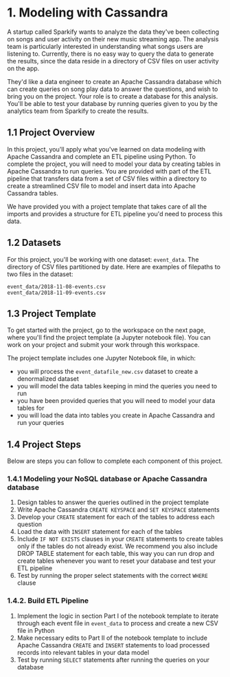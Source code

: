 # 1. Modeling with Cassandra
A startup called Sparkify wants to analyze the data they've been collecting on songs and user activity on their new music streaming app. The analysis team is particularly interested in understanding what songs users are listening to. Currently, there is no easy way to query the data to generate the results, since the data reside in a directory of CSV files on user activity on the app.

They'd like a data engineer to create an Apache Cassandra database which can create queries on song play data to answer the questions, and wish to bring you on the project. Your role is to create a database for this analysis. You'll be able to test your database by running queries given to you by the analytics team from Sparkify to create the results.

## 1.1 Project Overview
In this project, you'll apply what you've learned on data modeling with Apache Cassandra and complete an ETL pipeline using Python. To complete the project, you will need to model your data by creating tables in Apache Cassandra to run queries. You are provided with part of the ETL pipeline that transfers data from a set of CSV files within a directory to create a streamlined CSV file to model and insert data into Apache Cassandra tables.

We have provided you with a project template that takes care of all the imports and provides a structure for ETL pipeline you'd need to process this data.

## 1.2 Datasets
For this project, you'll be working with one dataset: `event_data`. The directory of CSV files partitioned by date. Here are examples of filepaths to two files in the dataset:
```
event_data/2018-11-08-events.csv
event_data/2018-11-09-events.csv
```
## 1.3 Project Template
To get started with the project, go to the workspace on the next page, where you'll find the project template (a Jupyter notebook file). You can work on your project and submit your work through this workspace.

The project template includes one Jupyter Notebook file, in which:

* you will process the `event_datafile_new.csv` dataset to create a denormalized dataset
* you will model the data tables keeping in mind the queries you need to run
* you have been provided queries that you will need to model your data tables for
* you will load the data into tables you create in Apache Cassandra and run your queries

## 1.4 Project Steps
Below are steps you can follow to complete each component of this project.

### 1.4.1 Modeling your NoSQL database or Apache Cassandra database
1. Design tables to answer the queries outlined in the project template 
2. Write Apache Cassandra `CREATE KEYSPACE` and `SET KEYSPACE` statements 
3. Develop your `CREATE` statement for each of the tables to address each question 
4. Load the data with `INSERT` statement for each of the tables 
5. Include `IF NOT EXISTS` clauses in your `CREATE` statements to create tables only if the tables do not already exist. We recommend you also include DROP TABLE statement for each table, this way you can run drop and create tables whenever you want to reset your database and test your ETL pipeline 
6. Test by running the proper select statements with the correct `WHERE` clause

### 1.4.2. Build ETL Pipeline
1. Implement the logic in section Part I of the notebook template to iterate through each event file in `event_data` to process and create a new CSV file in Python 
2. Make necessary edits to Part II of the notebook template to include Apache Cassandra `CREATE` and `INSERT` statements to load processed records into relevant tables in your data model
3. Test by running `SELECT` statements after running the queries on your database
